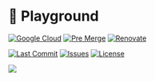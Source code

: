 # 🧪 Playground

[![Google Cloud](https://img.shields.io/github/actions/workflow/status/ashdavies/playground.ashdavies.dev/google-cloud.yml?logo=github&logoColor=%23969da4)](https://github.com/ashdavies/playground.ashdavies.dev/actions/workflows/google-cloud.yml)
[![Pre Merge](https://img.shields.io/github/actions/workflow/status/ashdavies/playground.ashdavies.dev/pre-merge.yml?logo=github&logoColor=%23969da4)](https://github.com/ashdavies/playground.ashdavies.dev/actions/workflows/pre-merge.yml)
[![Renovate](https://img.shields.io/github/actions/workflow/status/ashdavies/playground.ashdavies.dev/renovate.yml?logo=github&logoColor=%23969da4)](https://github.com/ashdavies/playground.ashdavies.dev/actions/workflows/renovate.yml)

[![Last Commit](https://img.shields.io/github/last-commit/ashdavies/playground.ashdavies.dev.svg)](https://github.com/ashdavies/playground.ashdavies.dev/commits/main)
[![Issues](https://img.shields.io/github/issues-pr/ashdavies/playground.ashdavies.dev.svg)](https://github.com/ashdavies/playground.ashdavies.dev/pulls)
[![License](https://img.shields.io/github/license/ashdavies/playground.ashdavies.dev.svg)](https://github.com/ashdavies/playground.ashdavies.dev/blob/main/LICENSE)

![](art/conference-app-desktop.png)
